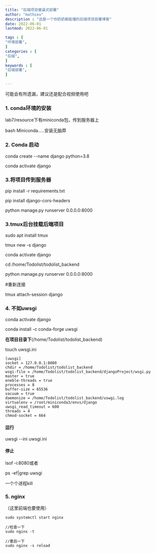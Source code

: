 ```yaml
---
title: "后端项目傻逼式部署"                         
author: "mathieu"  
description : "这是一个你奶奶都能懂的后端项目部署博客"    
date: 2022-06-01      
lastmod: 2022-06-01            

tags : [                                    
"环境部署",
]
categories : [                              
"后端",
]
keywords : [                                
"后端部署",
]

---
```



可能会有所遗漏，建议还是配合视频使用吧
### 1. conda环境的安装

lab7/resource下有miniconda包，传到服务器上

bash Miniconda.....安装无脑莽



### 2. Conda 启动



conda create --name django python=3.8

conda activate django



### 3.将项目传到服务器

pip install -r requirements.txt

pip install django-cors-headers

python manage.py runserver 0.0.0.0:8000



### 3.tmux后台挂载后端项目

sudo apt install tmux

tmux new -s django

conda activate django

cd /home/Todolist/todolist_backend

python manage.py runserver 0.0.0.0:8000

#重新连接

tmux attach-session django

### 4. 不如uwsgi

conda activate django

conda install -c conda-forge uwsgi



**在项目目录下**(/home/Todolist/todolist_backend)

touch uwsgi.ini

```plain
[uwsgi]
socket = 127.0.0.1:8080
chdir = /home/Todolist/todolist_backend
wsgi-file = /home/Todolist/todolist_backend/djangoProject/wsgi.py
master = true
eneble-threads = true
processes = 8
buffer-size = 65536
vacuum = true
daemonize = /home/Todolist/todolist_backend/uswgi.log
virtualenv = /root/miniconda3/envs/django
uwsgi_read_timeout = 600
threads = 4
chmod-socket = 664
```

#### 运行

uwsgi --ini uwsgi.ini

#### 停止

lsof -i:8080或者

ps -ef|grep uwsgi

一个个进程kill



### 5. nginx



（这里前端也要使用）



```plain
sudo systemctl start nginx

//检查一下
sudo nginx -t

//重启一下
sudo nginx -s reload
```



